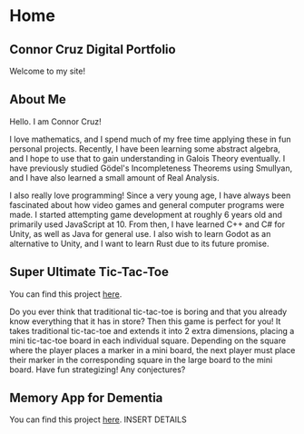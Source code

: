 # Home

## Connor Cruz Digital Portfolio

Welcome to my site!

## About Me

Hello. I am Connor Cruz! 

I love mathematics, and I spend much of my free time applying these in fun personal projects. Recently, I have been learning some abstract algebra, and I hope to use that to gain understanding in Galois Theory eventually. I have previously studied Gödel's Incompleteness Theorems using Smullyan, and I have also learned a small amount of Real Analysis.

I also really love programming! Since a very young age, I have always been fascinated about how video games and general computer programs were made. I started attempting game development at roughly 6 years old and primarily used JavaScript at 10. From then, I have learned C++ and C# for Unity, as well as Java for general use. I also wish to learn Godot as an alternative to Unity, and I want to learn Rust due to its future promise.

## Super Ultimate Tic-Tac-Toe

You can find this project [here](https://connor-cruz.github.io/Super-Ultimate-Tic-Tac-Toe/).

Do you ever think that traditional tic-tac-toe is boring and that you already know everything that it has in store? Then this game is perfect for you! It takes traditional tic-tac-toe and extends it into 2 extra dimensions, placing a mini tic-tac-toe board in each individual square. Depending on the square where the player places a marker in a mini board, the next player must place their marker in the corresponding square in the large board to the mini board. Have fun strategizing! Any conjectures?

## Memory App for Dementia

You can find this project [here](https://connor-cruz.github.io/projects/dementia-app/).
INSERT DETAILS